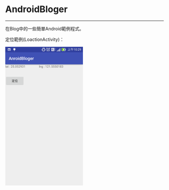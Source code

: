 # AndroidBloger
----
在Blog中的一些簡單Android範例程式。

定位範例(LoactionActivity)：

<img src="https://github.com/DeyuGoGo/AndroidBloger/blob/master/location.png?raw=true"  width="49%" height="49%">
